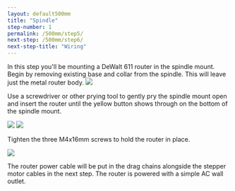 ```yaml
---
layout: default500mm
title: "Spindle"
step-number: 1
permalink: /500mm/step5/
next-step: /500mm/step6/
next-step-title: "Wiring"
---
```

In this step you'll be mounting a DeWalt 611 router in the spindle mount. Begin by removing existing base and collar from the spindle. This will leave just the metal router body.
<img src="photo/jpfs_DSC2846.jpg">

Use a screwdriver or other prying tool to gently pry the spindle mount open and insert the router until the yellow button shows through on the bottom of the spindle mount.

<img src="photo/jpfs_DSC2850.jpg">
<img src="photo/jpfs_DSC2856.jpg">

Tighten the three M4x16mm screws to hold the router in place.

<img src="photo/jpfs_DSC2858.jpg">

The router power cable will be put in the drag chains alongside the stepper motor cables in the next step. The router is powered with a simple AC wall outlet.